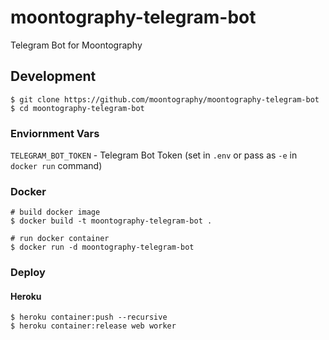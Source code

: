 # moontography-telegram-bot

Telegram Bot for Moontography

## Development

```
$ git clone https://github.com/moontography/moontography-telegram-bot
$ cd moontography-telegram-bot
```

### Enviornment Vars

`TELEGRAM_BOT_TOKEN` - Telegram Bot Token (set in `.env` or pass as `-e` in `docker run` command)

### Docker

```
# build docker image
$ docker build -t moontography-telegram-bot .

# run docker container
$ docker run -d moontography-telegram-bot
```

### Deploy

#### Heroku

```
$ heroku container:push --recursive
$ heroku container:release web worker
```
